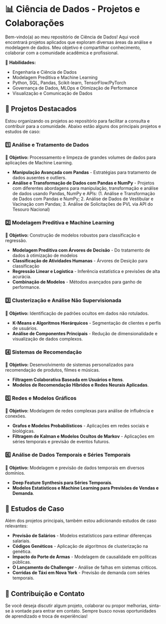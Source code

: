# 📊 Ciência de Dados - Projetos e Colaborações

Bem-vindo(a) ao meu repositório de Ciência de Dados! Aqui você encontrará projetos aplicados que exploram diversas áreas da análise e modelagem de dados. Meu objetivo é compartilhar conhecimento, colaborar com a comunidade acadêmica e profissional.

📌 **Habilidades:**
- Engenharia e Ciência de Dados
- Modelagem Preditiva e Machine Learning
- Python, SQL, Pandas, Scikit-learn, TensorFlow/PyTorch
- Governança de Dados, MLOps e Otimização de Performance
- Visualização e Comunicação de Dados

## 📂 Projetos Destacados

Estou organizando os projetos ao repositório para facilitar a consulta e contribuir para a comunidade. Abaixo estão alguns dos principais projetos e estudos de caso:

### 1️⃣ **Análise e Tratamento de Dados**
📍 **Objetivo:** Processamento e limpeza de grandes volumes de dados para aplicações de Machine Learning.
- **Manipulação Avançada com Pandas** - Estratégias para tratamento de dados ausentes e outliers.
- **Análise e Transformação de Dados com Pandas e NumPy** -  Projetos com diferentes abordagens para manipulação, transformação e análise de dados usando Pandas, NumPy e APIs: (1. Análise e Transformação de Dados com Pandas e NumPy; 2. Análise de Dados de Vestibular e Vacinação com Pandas; 3. Análise de Solicitações de PVL via API do Tesouro Nacional)

### 2️⃣ **Modelagem Preditiva e Machine Learning**
📍 **Objetivo:** Construção de modelos robustos para classificação e regressão.
- **Modelagem Preditiva com Árvores de Decisão** - Do tratamento de dados à otimização de modelos
- **Classificação de Atividades Humanas** - Árvores de Desição para classificação
- **Regressão Linear e Logística** - Inferência estatística e previsões de alta acurácia.
- **Combinação de Modelos** - Métodos avançados para ganho de performance.

### 3️⃣ **Clusterização e Análise Não Supervisionada**
📍 **Objetivo:** Identificação de padrões ocultos em dados não rotulados.
- **K-Means e Algoritmos Hierárquicos** - Segmentação de clientes e perfis de usuários.
- **Análise de Componentes Principais** - Redução de dimensionalidade e visualização de dados complexos.

### 4️⃣ **Sistemas de Recomendação**
📍 **Objetivo:** Desenvolvimento de sistemas personalizados para recomendação de produtos, filmes e músicas.
- **Filtragem Colaborativa Baseada em Usuários e Itens**.
- **Modelos de Recomendação Híbridos e Redes Neurais Aplicadas**.

### 5️⃣ **Redes e Modelos Gráficos**
📍 **Objetivo:** Modelagem de redes complexas para análise de influência e conexões.
- **Grafos e Modelos Probabilísticos** - Aplicações em redes sociais e biológicas.
- **Filtragem de Kalman e Modelos Ocultos de Markov** - Aplicações em séries temporais e previsão de eventos futuros.

### 6️⃣ **Análise de Dados Temporais e Séries Temporais**
📍 **Objetivo:** Modelagem e previsão de dados temporais em diversos domínios.
- **Deep Feature Synthesis para Séries Temporais**.
- **Modelos Estatísticos e Machine Learning para Previsões de Vendas e Demanda**.

## 🎯 Estudos de Caso
Além dos projetos principais, também estou adicionando estudos de caso relevantes:
- **Previsão de Salários** - Modelos estatísticos para estimar diferenças salariais.
- **Códigos Genéticos** - Aplicação de algoritmos de clusterização na genética.
- **Impacto do Porte de Armas** - Modelagem de causalidade em políticas públicas.
- **O Lançamento do Challenger** - Análise de falhas em sistemas críticos.
- **Corridas de Táxi em Nova York** - Previsão de demanda com séries temporais.

## 🚀 Contribuição e Contato
Se você deseja discutir algum projeto, colaborar ou propor melhorias, sinta-se à vontade para entrar em contato. Sempre busco novas oportunidades de aprendizado e troca de experiências!
